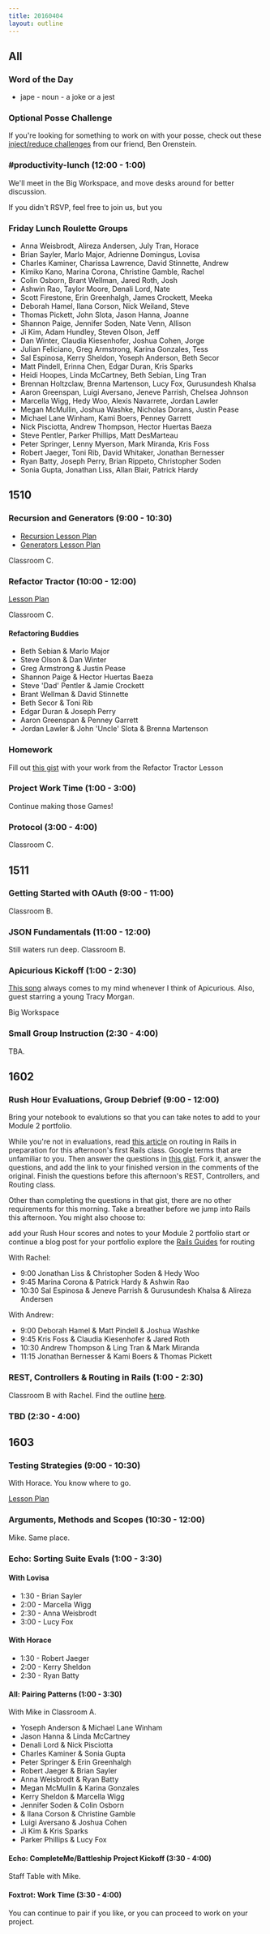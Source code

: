 ```yaml
---
title: 20160404
layout: outline
---
```


## All

### Word of the Day
* jape - noun - a joke or a jest

### Optional Posse Challenge

If you're looking for something to work on with your posse, check out
these [inject/reduce challenges](https://github.com/mikedao/inject) from
our friend, Ben Orenstein.

### #productivity-lunch (12:00 - 1:00)

We'll meet in the Big Workspace, and move desks around for better discussion.

If you didn't RSVP, feel free to join us, but you

### Friday Lunch Roulette Groups

* Anna Weisbrodt, Alireza Andersen, July Tran, Horace
* Brian Sayler, Marlo Major, Adrienne Domingus, Lovisa
* Charles Kaminer, Charissa Lawrence, David Stinnette, Andrew
* Kimiko Kano, Marina Corona, Christine Gamble, Rachel
* Colin Osborn, Brant Wellman, Jared Roth, Josh
* Ashwin Rao, Taylor Moore, Denali Lord, Nate
* Scott Firestone, Erin Greenhalgh, James Crockett, Meeka
* Deborah Hamel, Ilana Corson, Nick Weiland, Steve
* Thomas Pickett, John Slota, Jason Hanna, Joanne
* Shannon Paige, Jennifer Soden, Nate Venn, Allison
* Ji Kim, Adam Hundley, Steven Olson, Jeff
* Dan Winter, Claudia Kiesenhofer, Joshua Cohen, Jorge
* Julian Feliciano, Greg Armstrong, Karina Gonzales, Tess
* Sal Espinosa, Kerry Sheldon, Yoseph Anderson, Beth Secor
* Matt Pindell, Erinna Chen, Edgar Duran, Kris Sparks
* Heidi Hoopes, Linda McCartney, Beth Sebian, Ling Tran
* Brennan Holtzclaw, Brenna Martenson, Lucy Fox, Gurusundesh Khalsa
* Aaron Greenspan, Luigi Aversano, Jeneve Parrish, Chelsea Johnson
* Marcella Wigg, Hedy Woo, Alexis Navarrete, Jordan Lawler
* Megan McMullin, Joshua Washke, Nicholas Dorans, Justin Pease
* Michael Lane Winham, Kami Boers, Penney Garrett
* Nick Pisciotta, Andrew Thompson, Hector Huertas Baeza
* Steve Pentler, Parker Phillips, Matt DesMarteau
* Peter Springer, Lenny Myerson, Mark Miranda, Kris Foss
* Robert Jaeger, Toni Rib, David Whitaker, Jonathan Bernesser
* Ryan Batty, Joseph Perry, Brian Rippeto, Christopher Soden
* Sonia Gupta, Jonathan Liss, Allan Blair, Patrick Hardy

## 1510

### Recursion and Generators (9:00 - 10:30)

- [Recursion Lesson Plan](https://github.com/mdn/advanced-js-fundamentals-ck/blob/gh-pages/tutorials/02-functions/04-recursion.md)
- [Generators Lesson Plan](https://github.com/mdn/advanced-js-fundamentals-ck/blob/gh-pages/tutorials/02-functions/05-generators.md)

Classroom C.

### Refactor Tractor (10:00 - 12:00)

[Lesson Plan](https://github.com/turingschool/lesson_plans/blob/master/ruby_04-apis_and_scalability/js_refactor_tractor.md)

Classroom C.

#### Refactoring Buddies

* Beth Sebian & Marlo Major
* Steve Olson & Dan Winter
* Greg Armstrong & Justin Pease
* Shannon Paige & Hector Huertas Baeza
* Steve 'Dad' Pentler & Jamie Crockett
* Brant Wellman & David Stinnette
* Beth Secor & Toni Rib
* Edgar Duran & Joseph Perry
* Aaron Greenspan & Penney Garrett
* Jordan Lawler & John 'Uncle' Slota & Brenna Martenson

### Homework

Fill out [this gist](https://gist.github.com/rrgayhart/5bf9b8e04b159892b97fb39528fc2e47) with your work from the Refactor Tractor Lesson

### Project Work Time (1:00 - 3:00)

Continue making those Games!

### Protocol (3:00 - 4:00)

Classroom C.


## 1511

### Getting Started with OAuth (9:00 - 11:00)

Classroom B.

### JSON Fundamentals (11:00 - 12:00)

Still waters run deep. Classroom B.

### Apicurious Kickoff (1:00 - 2:30)

[This song](https://www.youtube.com/watch?v=fwcONrTG7nk) always comes
to my mind whenever I think of Apicurious. Also, guest starring a young
Tracy Morgan.

Big Workspace

### Small Group Instruction (2:30 - 4:00)

TBA.


## 1602

### Rush Hour Evaluations, Group Debrief (9:00 - 12:00)

Bring your notebook to evalutions so that you can take notes to add to your Module 2 portfolio.

While you're not in evaluations, read [this article](http://www.theodinproject.com/ruby-on-rails/routing) on routing in Rails in preparation for this afternoon's first Rails class. Google terms that are unfamiliar to you. Then answer the questions in [this gist](https://gist.github.com/rwarbelow/c3575b4e49641c02fe18). Fork it, answer the questions, and add the link to your finished version in the comments of the original. Finish the questions before this afternoon's REST, Controllers, and Routing class.

Other than completing the questions in that gist, there are no other requirements for this morning. Take a breather before we jump into Rails this afternoon. You might also choose to:

add your Rush Hour scores and notes to your Module 2 portfolio
start or continue a blog post for your portfolio
explore the [Rails Guides](http://guides.rubyonrails.org/routing.html) for routing

With Rachel: 

* 9:00 Jonathan Liss & Christopher Soden & Hedy Woo
* 9:45 Marina Corona & Patrick Hardy & Ashwin Rao
* 10:30 Sal Espinosa & Jeneve Parrish & Gurusundesh Khalsa & Alireza Andersen

With Andrew:

* 9:00 Deborah Hamel & Matt Pindell & Joshua Washke
* 9:45 Kris Foss & Claudia Kiesenhofer & Jared Roth
* 10:30 Andrew Thompson & Ling Tran & Mark Miranda
* 11:15 Jonathan Bernesser & Kami Boers & Thomas Pickett

### REST, Controllers & Routing in Rails (1:00 - 2:30)

Classroom B with Rachel. Find the outline [here](https://github.com/turingschool/lesson_plans/blob/master/ruby_02-web_applications_with_ruby/rest_routing_and_controllers_in_rails.markdown). 

### TBD (2:30 - 4:00)


## 1603

### Testing Strategies (9:00 - 10:30)

With Horace.  You know where to go.

[Lesson Plan](https://github.com/turingschool/lesson_plans/blob/master/ruby_01-object_oriented_programming_with_ruby/testing_strategies_and_encapsulation.markdown)

### Arguments, Methods and Scopes (10:30 - 12:00)

Mike.  Same place.

### Echo: Sorting Suite Evals (1:00 - 3:30)

#### With Lovisa
* 1:30 - Brian Sayler
* 2:00 - Marcella Wigg
* 2:30 - Anna Weisbrodt
* 3:00 - Lucy Fox

#### With Horace
* 1:30 - Robert Jaeger
* 2:00 - Kerry Sheldon
* 2:30 - Ryan Batty

#### All: Pairing Patterns (1:00 - 3:30)

With Mike in Classroom A.

* Yoseph Anderson & Michael Lane Winham
* Jason Hanna & Linda McCartney
* Denali Lord & Nick Pisciotta
* Charles Kaminer & Sonia Gupta
* Peter Springer & Erin Greenhalgh
* Robert Jaeger & Brian Sayler
* Anna Weisbrodt & Ryan Batty
* Megan McMullin & Karina Gonzales
* Kerry Sheldon & Marcella Wigg
* Jennifer Soden & Colin Osborn
* & Ilana Corson & Christine Gamble
* Luigi Aversano & Joshua Cohen
* Ji Kim & Kris Sparks
* Parker Phillips & Lucy Fox

#### Echo: CompleteMe/Battleship Project Kickoff (3:30 - 4:00)

Staff Table with Mike.

#### Foxtrot: Work Time (3:30 - 4:00)

You can continue to pair if you like, or you can proceed to work on
your project.
